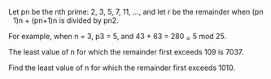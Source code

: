    <p>Let pn be the nth prime: 2, 3, 5, 7, 11, ..., and let r be the remainder when (pn<img src='images/symbol_minus.gif' width='9' height='3' alt='&minus;' border='0' style='vertical-align:middle;' />1)n + (pn+1)n is divided by pn2.</p> <p>For example, when n = 3, p3 = 5, and 43 + 63 = 280 <img src='images/symbol_cong.gif' width='9' height='11' alt='&equiv;' border='0' style='vertical-align:middle;' /> 5 mod 25.</p> <p>The least value of n for which the remainder first exceeds 109 is 7037.</p> <p>Find the least value of n for which the remainder first exceeds 1010.</p>   